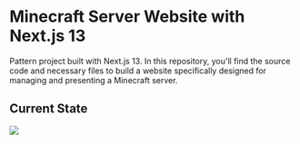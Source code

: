 # Minecraft Server Website with Next.js 13
Pattern project built with Next.js 13. 
In this repository, you'll find the source code and necessary files to build a website specifically designed for managing and presenting a Minecraft server.

## Current State
![](https://im3.ezgif.com/tmp/ezgif-3-8654d07e68.gif)
